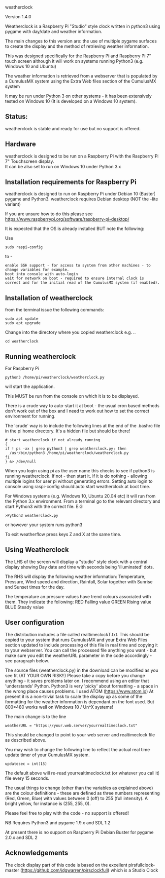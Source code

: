 weatherclock

Version 1.4.0

Weatherclock is a Raspberry Pi "Studio" style clock written in python3 using pygame with day/date and weather information.

The main changes to this version are: the use of multiple pygame surfaces to create the display and the method of retrieving weather information.

This was designed specifically for the Raspberry Pi and Raspberry Pi 7" touch screen although it will work on systems running Python3 (e.g. Windows 10 and Ubuntu)

The weather information is retrieved from a webserver that is populated by a CumulusMX system using the Extra Web files section of the CumulusMX system

It may be run under Python 3 on other systems - it has been extensively tested on Windows 10 (It is developed on a Windows 10 system).

Status:
-------

weatherclock is stable and ready for use but no support is offered.

Hardware
--------
weatherclock is designed to be run on a Raspberry Pi with the Raspberry Pi 7" Touchscreen display.  
It can be also set to run on Windows 10 under Python 3.x


Installation requirements for Raspberry Pi
------------------------------------------

weatherclock is designed to run on Raspberry Pi under Debian 10 (Buster) pygame and Python3. weatherclock requires Debian desktop (NOT the -lite variant)

If you are unsure how to do this please see https://www.raspberrypi.org/software/raspberry-pi-desktop/  

It is expected that the OS is already installed BUT note the following:

Use
```
sudo raspi-config
```
to -
```
enable SSH support - for access to system from other machines - to change variables for example.
boot into console with auto-login
wait for network on boot - required to ensure internal clock is correct and for the initial read of the CumulusMX system (if enabled).
```
Installation of weatherclock
----------------------------

from the terminal issue the following commands:
```
sudo apt update
sudo apt upgrade
```

Change into the directory where you copied weatherclock e.g. ..
```
cd weatherclock
```
Running weatherclock
--------------------

For Raspberry Pi
```
python3 /home/pi/weatherclock/weatherclock.py  
```
will start the application.

This MUST be run from the console on which it is to be displayed.

There is a crude way to auto-start it at boot - the usual cron based methods don't work out of the box and I need to work out how to set the correct environment for running.

The 'crude' way is to include the following lines at the end of the .bashrc file in the pi home directory.  It's a hidden file but should be there!
```
# start weatherclock if not already running
{
if ! ps -ax | grep python3 | grep weatherclock.py; then
  /usr/bin/python3 /home/pi/weatherclock/weatherclock.py
fi
} &> /dev/null
```
When you login using pi as the user name this checks to see if python3 is running weatherclock.  If not - then start it. If it is do nothing - allowing multiple logins for user pi without generating errors.  Setting auto login to console using raspi-config should auto start weatherclock at boot time.

For Windows systems (e.g. Windows 10, Ubuntu 20.04 etc) it will run from the Python 3.x environment.  From a terminal go to the relevant directory and start Python3 with the correct file.  E.G

```
>Python3 weatherclock.py  
```
or however your system runs python3

To exit weatherflow press keys Z and X at the same time.

Using Weatherclock
------------------
The LHS of the screen will display a "studio" style clock with a central display showing Day date and time with seconds being 'illuminated' dots.

The RHS will display the following weather information: Temperature, Pressure, Wind speed and direction, Rainfall, Solar  together with Sunrise and Sunset times for the day.  

The temperature an pressure values have trend colours associated with them. They indicate the following:
    RED     Falling value
    GREEN   Rising value
    BLUE    Steady value

User configuration
------------------
The distribution includes a file called realtimeclockT.txt.  This should be copied to your system that runs CumulusMX and your Extra Web Files section updated to include processing of this file in real time and copying it to your webserver.  You can call the processed file anything you want - but make sure you edit the weatherURL parameter in the code accordingly - see paragraph below.

The source files (weatherclock.py) in the download can be modified as you see fit (AT YOUR OWN RISK!!) Please take a copy before you change anything - it saves problems later on. I recommend using an editor that 'understands' Python.  Python3 is very 'picky' about formatting - a space in the wrong place causes problems. I used ATOM (https://www.atom.io)  At present it is a non-trivial task to scale the display up as some of the formatting for the weather information is dependant on the font used.  But 800*480 works well on Windows 10 / Un^X systems!


The main change is to the line
```
weatherURL = "https://your.web.server/yourrealtimeclock.txt"
```
This should be changed to point to your web server and realtimeclock file as described above.

You may wish to change the following line to reflect the actual real time update timer of your CumulusMX system.

```
updatesec = int(15)
```
The default above will re-read yourrealtimeclock.txt (or whatever you call it) file every 15 seconds.  

The usual things to change (other than the variables as explained above) are the colour definitions - these are defined as three numbers representing (Red, Green, Blue) with values between 0 (off) to 255 (full intensity). A bright yellow, for instance is (255, 255, 0).

Please feel free to play with the code - no support is offered!

NB  Requires Python3 and pygame 1.9.x and SDL 1.2

At present there is no support on Raspberry Pi Debian Buster for pygame 2.0.x and SDL 2

Acknowledgements
----------------

The clock display part of this code is based on the excellent pirsfullclock-master (https://github.com/jdgwarren/pirsclockfull) which is a Studio Clock
